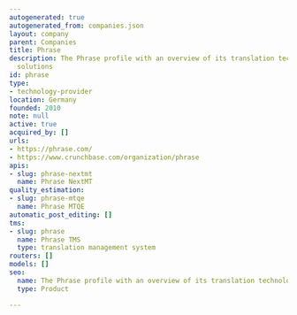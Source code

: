 ```yaml
---
autogenerated: true
autogenerated_from: companies.json
layout: company
parent: Companies
title: Phrase
description: The Phrase profile with an overview of its translation technologies and
  solutions
id: phrase
type:
- technology-provider
location: Germany
founded: 2010
note: null
active: true
acquired_by: []
urls:
- https://phrase.com/
- https://www.crunchbase.com/organization/phrase
apis:
- slug: phrase-nextmt
  name: Phrase NextMT
quality_estimation:
- slug: phrase-mtqe
  name: Phrase MTQE
automatic_post_editing: []
tms:
- slug: phrase
  name: Phrase TMS
  type: translation management system
routers: []
models: []
seo:
  name: The Phrase profile with an overview of its translation technologies and solutions
  type: Product

---
```


